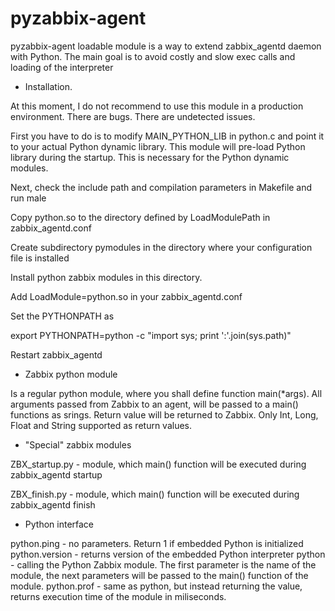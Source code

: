 pyzabbix-agent
==============

pyzabbix-agent loadable module is a way to extend zabbix_agentd daemon
with Python. The main goal is to avoid costly and slow exec calls and
loading of the interpreter

* Installation.

At this moment, I do not recommend to use this module in a production
environment. There are bugs. There are undetected issues. 

First you have to do is to modify MAIN_PYTHON_LIB in python.c and
point it to your actual Python dynamic library. This module will
pre-load Python library during the startup. This is necessary for the
Python dynamic modules.

Next, check the include path and compilation parameters in Makefile
and run male

Copy python.so to the directory defined by LoadModulePath in
zabbix_agentd.conf

Create subdirectory pymodules in the directory where your
configuration file is installed

Install python zabbix modules in this directory.

Add LoadModule=python.so in your zabbix_agentd.conf


Set the PYTHONPATH as 

export PYTHONPATH=python -c "import sys; print ':'.join(sys.path)"


Restart zabbix_agentd


* Zabbix python module

Is a regular python module, where you shall define function
main(*args). All arguments passed from Zabbix to an agent, will be
passed to a main() functions as srings. Return value will be returned
to Zabbix. Only Int, Long, Float and String supported as return values.

* "Special" zabbix modules

ZBX_startup.py - module, which main() function will be executed during
zabbix_agentd startup

ZBX_finish.py - module, which main() function will be executed during
zabbix_agentd finish

* Python interface

python.ping - no parameters. Return 1 if embedded Python is initialized
python.version - returns version of the embedded Python interpreter
python - calling the Python Zabbix module. The first parameter is the
name of the module, the next parameters will be passed to the main()
function of the module.
python.prof - same as python, but instead returning the value, returns
execution time of the module in miliseconds.
